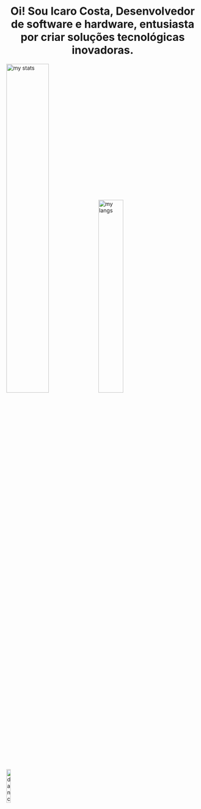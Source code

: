   <h1 align="center" >Oi! Sou Icaro Costa, Desenvolvedor de software e hardware, entusiasta por criar soluções tecnológicas inovadoras.
  </h1>
  <div>
  <img alt="my stats" aling="top-left" width=47% src="https://github-readme-stats.vercel.app/api?username=Icaro-Costa&show_icons=true&theme=tokyonight"/>
  <img alt="my langs" aling="top-left" width=36% src="https://github-readme-stats.vercel.app/api/top-langs/?username=Icaro-Costa&exclude_repo=Minimalistic-Arch-setup,Codistopia-Monitoria&layout=compact&theme=tokyonight"/>
    
  <a href="https://youtu.be/iVCUmIbd1lA"><img src="https://media.tenor.com/0hEQxK9tC7UAAAAi/club-penguin-dance.gif" alt="dancingPenguin" align="top-left" style="width:15%"> 
  </a> 
</div>
